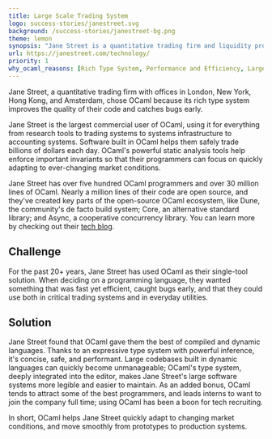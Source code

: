 ```yaml
---
title: Large Scale Trading System
logo: success-stories/janestreet.svg
background: /success-stories/janestreet-bg.png
theme: lemon
synopsis: "Jane Street is a quantitative trading firm and liquidity provider with a unique focus on technology and collaborative problem solving."
url: https://janestreet.com/technology/
priority: 1
why_ocaml_reasons: [Rich Type System, Performance and Efficiency, Large-Scale Usage  (+500 OCaml programmers and 30M lines of code ), Powerful Static Analysis]
---
```


Jane Street, a quantitative trading firm with offices in London, New York, Hong Kong, and Amsterdam, chose OCaml because its rich type system improves the quality of their code and catches bugs early.

Jane Street is the largest commercial user of OCaml, using it for everything from research tools to trading systems to systems infrastructure to accounting systems. Software built in OCaml helps them safely trade billions of dollars each day. OCaml's powerful static analysis tools help enforce important invariants so that their programmers can focus on quickly adapting to ever-changing market conditions.

Jane Street has over five hundred OCaml programmers and over 30 million lines of OCaml. Nearly a million lines of their code are open source, and they've created key parts of the open-source OCaml ecosystem, like Dune, the community's de facto build system; Core, an alternative standard library; and Async, a cooperative concurrency library. You can learn more by checking out their [tech blog](https://blog.janestreet.com).

## Challenge

For the past 20+ years, Jane Street has used OCaml as their single-tool solution. When deciding on a programming language, they wanted something that was fast yet efficient, caught bugs early, and that they could use both in critical trading systems and in everyday utilities.

## Solution

Jane Street found that OCaml gave them the best of compiled and dynamic languages. Thanks to an expressive type system with powerful inference, it's concise, safe, and performant. Large codebases built in dynamic languages can quickly become unmanageable; OCaml's type system, deeply integrated into the editor, makes Jane Street's large software systems more legible and easier to maintain. As an added bonus, OCaml tends to attract some of the best programmers, and leads interns to want to join the company full time; using OCaml has been a boon for tech recruiting.

In short, OCaml helps Jane Street quickly adapt to changing market conditions, and move smoothly from prototypes to production systems.
